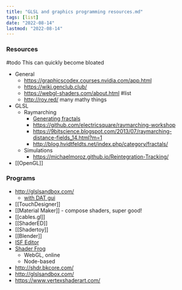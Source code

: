 ```yaml
---
title: "GLSL and graphics programming resources.md"
tags: [list]
date: "2022-08-14"
lastmod: "2022-08-14"
---
```


### Resources
#todo This can quickly become bloated
- General
	- https://graphicscodex.courses.nvidia.com/app.html
	- https://wiki.genclub.club/
	- https://webgl-shaders.com/about.html #list
	- http://roy.red/ many mathy things
- GLSL
	- Raymarching
		- [Generating fractals](https://neort.io/product/bvcrf5s3p9f7gigeevf0)
		- https://github.com/electricsquare/raymarching-workshop
		- https://9bitscience.blogspot.com/2013/07/raymarching-distance-fields_14.html?m=1
		- http://blog.hvidtfeldts.net/index.php/category/fractals/
	- Simulations
		- https://michaelmoroz.github.io/Reintegration-Tracking/
- [[OpenGL]]

### Programs
- http://glslsandbox.com/
	- [with DAT gui](http://www.backtothepixel.com/apps/GLSLSandboxHack/index.html#XQAAAQCQAQAAAAAAAAARmkjGWrWuwfkQ94Df3-Rz5ZmiEakDBKtqpYGzQrNE205xCZvreTUrPEQsje6XD_tNBUSR41a09ViCwvNVQ5P-ZmLPLDSKP1HczntXYCkLvFwbkXFGVxaRA2gFuscEtMs2RZyeCB8HAOQ_BVYmDAQtUF4Cd3VcuERWpmBMHlVAB6gixoULSIQm4D8XdUxB2QlGLx1ybXFDR_UC08wVwFpGVKsgObT1B6UV4hw2OPBSvidCWtC9NoWGax15AKT1euXBI1yzIRSGkTAjSs9seAof8LXe59SYHiEtpz2PeaS1pziErcYyd7JDJH0JkqAhzXW9yFEFiRWx4OCojbr5XorJfSbpshB-Aivm_xG1YwA,)
- [[TouchDesigner]]
- [[Material Maker]] - compose shaders, super good!
- [[cables.gl]]
- [[ShaderED]]
- [[Shadertoy]]
- [[Blender]]
- [ISF Editor](https://isf.vidvox.net/desktop-editor/)
- [Shader Frog](https://shaderfrog.com/)
	- WebGL, online
	- Node-based
- http://shdr.bkcore.com/
- http://glslsandbox.com/
- https://www.vertexshaderart.com/
